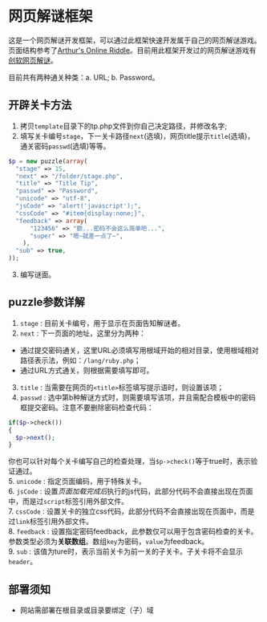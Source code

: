 # 网页解谜框架
这是一个网页解谜开发框架，可以通过此框架快速开发属于自己的网页解谜游戏。页面结构参考了[Arthur's Online Riddle](http://riddle.arthurluk.net)。目前用此框架开发过的网页解谜游戏有[创软网页解谜](https://p.sxisa.com/stage0.html)。

目前共有两种通关种类：a. URL; b. Password。

## 开辟关卡方法
1. 拷贝`template`目录下的tp.php文件到你自己决定路径，并修改名字;
2. 填写关卡编号`stage`，下一关卡路径`next`(选填)，网页title提示`title`(选填)，通关密码`passwd`(选填)等等。
```php
$p = new puzzle(array(
  "stage" => 15,
  "next" => "/folder/stage.php",
  "title" => "Title Tip",
  "passwd" => "Password",
  "unicode" => "utf-8",
  "jsCode" => "alert('javascript');",
  "cssCode" => "#item{display:none;}",
  "feedback" => array(
      "123456" => "额...密码不会这么简单吧...",
      "super" => "嗯~就差一点了~",
    ),
  "sub" => true,
));
```
3. 编写谜面。

## puzzle参数详解
1. `stage` : 目前关卡编号，用于显示在页面告知解谜者。
2. `next` : 下一页面的地址，这里分为两种：  
 - 通过提交密码通关，这里URL必须填写用根域开始的相对目录，使用根域相对路径表示法，例如：`/lang/ruby.php`；  
 - 通过URL方式通关，则根据需要填写即可。
3. `title` : 当需要在网页的`<title>`标签填写提示语时，则设置该项；
4. `passwd` : 选中第b种解谜方式时，则需要填写该项，并且需配合模板中的密码框提交密码。注意不要删除密码检查代码：
```php
if($p->check())
{
  $p->next();
}
```
你也可以针对每个关卡编写自己的检查处理，当`$p->check()`等于true时，表示验证通过。  
5. `unicode` : 指定页面编码，用于特殊关卡。  
6. `jsCode` :  设置*页面加载完成后*执行的js代码，此部分代码不会直接出现在页面中，而是过`script`标签引用外部文件。  
7. `cssCode` : 设置关卡的独立css代码，此部分代码不会直接出现在页面中，而是过`link`标签引用外部文件。  
8. `feedback` : 设置指定密码feedback，此参数仅可以用于包含密码检查的关卡。参数类型必须为**关联数组**。数组`key`为密码，`value`为feedback。  
9. `sub` : 该值为ture时，表示当前关卡为前一关的子关卡。子关卡将不会显示`header`。

## **部署须知**  
- 网站需部署在根目录或目录要绑定（子）域
